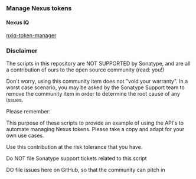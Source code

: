 ### Manage Nexus tokens

#### Nexus IQ

[nxiq-token-manager](https://www.example.com)

### Disclaimer

The scripts in this repository are NOT SUPPORTED by Sonatype, and are all a contribution of ours to the open source community (read: you!)

Don't worry, using this community item does not "void your warranty". In a worst case scenario, you may be asked by the Sonatype Support team to remove the community item in order to determine the root cause of any issues.

Please remember:

This purpose of these scripts to provide an example of using the API's to automate managing Nexus tokens.
Please take a copy and adapt for your own use cases.

Use this contribution at the risk tolerance that you have.

Do NOT file Sonatype support tickets related to this script

DO file issues here on GitHub, so that the community can pitch in
